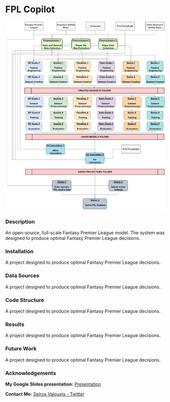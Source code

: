 # FPL Copilot

![Alt text](./data_flow.png?raw=true)


### Description

An open-source, full-scale Fantasy Premier League model.
The system was designed to produce optimal Fantasy Premier League decisions. 

### Installation

A project designed to produce optimal Fantasy Premier League decisions.

### Data Sources

A project designed to produce optimal Fantasy Premier League decisions.

### Code Structure

A project designed to produce optimal Fantasy Premier League decisions.

### Results

A project designed to produce optimal Fantasy Premier League decisions.

### Future Work

A project designed to produce optimal Fantasy Premier League decisions.

### Acknowledgements



**My Google Slides presentation:** [Presentation](https://docs.google.com/presentation/d/1OXzX-5xrvi5fKxBk613t66wvC10UwuWqj6A1C8JHtVU/edit?usp=sharing)


**Contact Me:** [Spiros Valouxis - Twitter](https://twitter.com/SpirosValouxis "Twitter")
